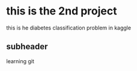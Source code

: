 # this is the 2nd project


this is he diabetes classification problem in kaggle

## subheader

learning git
